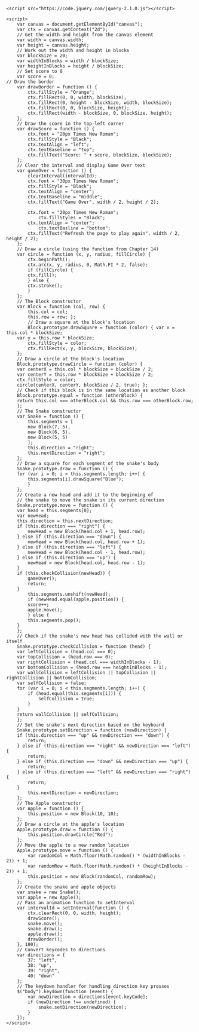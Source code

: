 <html>
<head>
	<title>Snake</title>
</head>

<body>
	<canvas id="canvas" width="400" height="400"></canvas>

	<script src="https://code.jquery.com/jquery-2.1.0.js"></script>

	<script>
		var canvas = document.getElementById("canvas");
		var ctx = canvas.getContext("2d");
		// Get the width and height from the canvas element
		var width = canvas.width;
		var height = canvas.height;
		// Work out the width and height in blocks
		var blockSize = 20;
		var widthInBlocks = width / blockSize;
		var heightInBlocks = height / blockSize;
		// Set score to 0
		var score = 0;
	// Draw the border
		var drawBorder = function () {
			ctx.fillStyle = "Orange";
			ctx.fillRect(0, 0, width, blockSize);
			ctx.fillRect(0, height - blockSize, width, blockSize);
			ctx.fillRect(0, 0, blockSize, height);
			ctx.fillRect(width - blockSize, 0, blockSize, height);
		};
		// Draw the score in the top-left corner
		var drawScore = function () {
			ctx.font = "20px Times New Roman";
			ctx.fillStyle = "Black";
			ctx.textAlign = "left";
			ctx.textBaseline = "top";
			ctx.fillText("Score: " + score, blockSize, blockSize);
		};
		// Clear the interval and display Game Over text
		var gameOver = function () {
			clearInterval(intervalId);
			ctx.font = "30px Times New Roman";
			ctx.fillStyle = "Black";
			ctx.textAlign = "center";
			ctx.textBaseline = "middle";
			ctx.fillText("Game Over", width / 2, height / 2);

   			ctx.font = "20px Times New Roman";
      			ctx.fillStyles = "Black";
	 		ctx.textAlign = "center";
    			ctx.textBasline = "bottom";
   			ctx.fillText("Refresh the page to play again", width / 2, height / 2);
		};
		// Draw a circle (using the function from Chapter 14)
		var circle = function (x, y, radius, fillCircle) {
			ctx.beginPath();
			ctx.arc(x, y, radius, 0, Math.PI * 2, false);
			if (fillCircle) {
			ctx.fill();
			} else {
			ctx.stroke();
			}
		};
		// The Block constructor
		var Block = function (col, row) {
			this.col = col;
			this.row = row; };
			// Draw a square at the block's location
			Block.prototype.drawSquare = function (color) { var x = this.col * blockSize;
		var y = this.row * blockSize;
			ctx.fillStyle = color;
			ctx.fillRect(x, y, blockSize, blockSize);
		};
		// Draw a circle at the block's location
		Block.prototype.drawCircle = function (color) {
		var centerX = this.col * blockSize + blockSize / 2;
		var centerY = this.row * blockSize + blockSize / 2;
		ctx.fillStyle = color;
		circle(centerX, centerY, blockSize / 2, true); };
		// Check if this block is in the same location as another block
		Block.prototype.equal = function (otherBlock) {
		return this.col === otherBlock.col && this.row === otherBlock.row;
		};
		// The Snake constructor
		var Snake = function () {
			this.segments = [
			new Block(7, 5),
			new Block(6, 5),
			new Block(5, 5)
			];
			this.direction = "right";
			this.nextDirection = "right";
		};
		// Draw a square for each segment of the snake's body
		Snake.prototype.draw = function () {
		for (var i = 0; i < this.segments.length; i++) {
			this.segments[i].drawSquare("Blue");
			}
		};
		// Create a new head and add it to the beginning of
		// the snake to move the snake in its current direction
		Snake.prototype.move = function () {
		var head = this.segments[0];
		var newHead;
		this.direction = this.nextDirection;
		if (this.direction === "right") {
			newHead = new Block(head.col + 1, head.row);
		} else if (this.direction === "down") {
			newHead = new Block(head.col, head.row + 1);
		} else if (this.direction === "left") {
			newHead = new Block(head.col - 1, head.row);
		} else if (this.direction === "up") {
			newHead = new Block(head.col, head.row - 1);
		}
		if (this.checkCollision(newHead)) {
			gameOver();
			return;
		}
			this.segments.unshift(newHead);
			if (newHead.equal(apple.position)) {
			score++;
			apple.move();
			} else {
			this.segments.pop();
		}
		};
		// Check if the snake's new head has collided with the wall or itself
		Snake.prototype.checkCollision = function (head) {
		var leftCollision = (head.col === 0);
		var topCollision = (head.row === 0);
		var rightCollision = (head.col === widthInBlocks - 1);
		var bottomCollision = (head.row === heightInBlocks - 1);
		var wallCollision = leftCollision || topCollision || rightCollision || bottomCollision;
		var selfCollision = false;
		for (var i = 0; i < this.segments.length; i++) {
			if (head.equal(this.segments[i])) {
				selfCollision = true;
			}
		}
		return wallCollision || selfCollision;
		};
		// Set the snake's next direction based on the keyboard
		Snake.prototype.setDirection = function (newDirection) {
		if (this.direction === "up" && newDirection === "down") {
			return;
		} else if (this.direction === "right" && newDirection === "left") {
			return;
		} else if (this.direction === "down" && newDirection === "up") {
			return;
		} else if (this.direction === "left" && newDirection === "right") {
			return;
		}
			this.nextDirection = newDirection;
		};
		// The Apple constructor
		var Apple = function () {
			this.position = new Block(10, 10);
		};
		// Draw a circle at the apple's location
		Apple.prototype.draw = function () {
			this.position.drawCircle("Red");
		};
		// Move the apple to a new random location
		Apple.prototype.move = function () {
			var randomCol = Math.floor(Math.random() * (widthInBlocks - 2)) + 1;
			var randomRow = Math.floor(Math.random() * (heightInBlocks - 2)) + 1;
			this.position = new Block(randomCol, randomRow);
		};
		// Create the snake and apple objects
		var snake = new Snake();
		var apple = new Apple();
		// Pass an animation function to setInterval
		var intervalId = setInterval(function () {
			ctx.clearRect(0, 0, width, height);
			drawScore();
			snake.move();
			snake.draw();
			apple.draw();
			drawBorder();
		}, 100);
		// Convert keycodes to directions
		var directions = {
			37: "left",
			38: "up",
			39: "right",
			40: "down"
		};
		// The keydown handler for handling direction key presses
		$("body").keydown(function (event) {
			var newDirection = directions[event.keyCode];
			if (newDirection !== undefined) {
				snake.setDirection(newDirection);
			}
		});
	</script>
</body>
</html>
